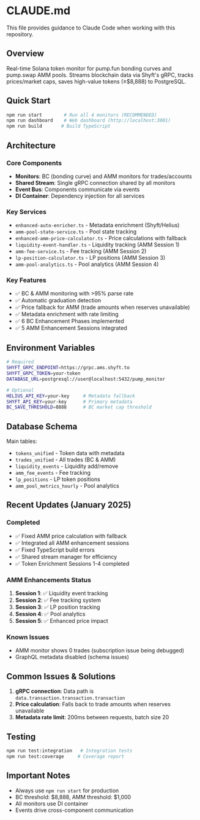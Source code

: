 # CLAUDE.md

This file provides guidance to Claude Code when working with this repository.

## Overview

Real-time Solana token monitor for pump.fun bonding curves and pump.swap AMM pools. Streams blockchain data via Shyft's gRPC, tracks prices/market caps, saves high-value tokens (≥$8,888) to PostgreSQL.

## Quick Start

```bash
npm run start        # Run all 4 monitors (RECOMMENDED)
npm run dashboard    # Web dashboard (http://localhost:3001)
npm run build       # Build TypeScript
```

## Architecture

### Core Components
- **Monitors**: BC (bonding curve) and AMM monitors for trades/accounts
- **Shared Stream**: Single gRPC connection shared by all monitors
- **Event Bus**: Components communicate via events
- **DI Container**: Dependency injection for all services

### Key Services
- `enhanced-auto-enricher.ts` - Metadata enrichment (Shyft/Helius)
- `amm-pool-state-service.ts` - Pool state tracking
- `enhanced-amm-price-calculator.ts` - Price calculations with fallback
- `liquidity-event-handler.ts` - Liquidity tracking (AMM Session 1)
- `amm-fee-service.ts` - Fee tracking (AMM Session 2)
- `lp-position-calculator.ts` - LP positions (AMM Session 3)
- `amm-pool-analytics.ts` - Pool analytics (AMM Session 4)

### Key Features
- ✅ BC & AMM monitoring with >95% parse rate
- ✅ Automatic graduation detection
- ✅ Price fallback for AMM (trade amounts when reserves unavailable)
- ✅ Metadata enrichment with rate limiting
- ✅ 6 BC Enhancement Phases implemented
- ✅ 5 AMM Enhancement Sessions integrated

## Environment Variables

```bash
# Required
SHYFT_GRPC_ENDPOINT=https://grpc.ams.shyft.to
SHYFT_GRPC_TOKEN=your-token
DATABASE_URL=postgresql://user@localhost:5432/pump_monitor

# Optional
HELIUS_API_KEY=your-key     # Metadata fallback
SHYFT_API_KEY=your-key      # Primary metadata
BC_SAVE_THRESHOLD=8888      # BC market cap threshold
```

## Database Schema

Main tables:
- `tokens_unified` - Token data with metadata
- `trades_unified` - All trades (BC & AMM)
- `liquidity_events` - Liquidity add/remove
- `amm_fee_events` - Fee tracking
- `lp_positions` - LP token positions
- `amm_pool_metrics_hourly` - Pool analytics

## Recent Updates (January 2025)

### Completed
- ✅ Fixed AMM price calculation with fallback
- ✅ Integrated all AMM enhancement sessions
- ✅ Fixed TypeScript build errors
- ✅ Shared stream manager for efficiency
- ✅ Token Enrichment Sessions 1-4 completed

### AMM Enhancements Status
1. **Session 1**: ✅ Liquidity event tracking
2. **Session 2**: ✅ Fee tracking system
3. **Session 3**: ✅ LP position tracking
4. **Session 4**: ✅ Pool analytics
5. **Session 5**: ✅ Enhanced price impact

### Known Issues
- AMM monitor shows 0 trades (subscription issue being debugged)
- GraphQL metadata disabled (schema issues)

## Common Issues & Solutions

1. **gRPC connection**: Data path is `data.transaction.transaction.transaction`
2. **Price calculation**: Falls back to trade amounts when reserves unavailable
3. **Metadata rate limit**: 200ms between requests, batch size 20

## Testing

```bash
npm run test:integration   # Integration tests
npm run test:coverage     # Coverage report
```

## Important Notes

- Always use `npm run start` for production
- BC threshold: $8,888, AMM threshold: $1,000
- All monitors use DI container
- Events drive cross-component communication